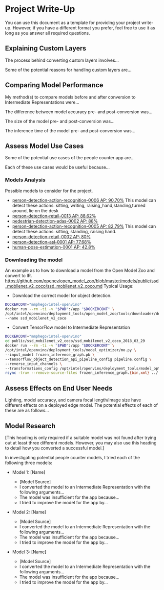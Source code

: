 
# Project Write-Up

You can use this document as a template for providing your project write-up. However, if you have a different format you prefer, feel free to use it as long as you answer all required questions.

## Explaining Custom Layers

The process behind converting custom layers involves...

Some of the potential reasons for handling custom layers are...

## Comparing Model Performance

My method(s) to compare models before and after conversion to Intermediate Representations
were...

The difference between model accuracy pre- and post-conversion was...

The size of the model pre- and post-conversion was...

The inference time of the model pre- and post-conversion was...

## Assess Model Use Cases

Some of the potential use cases of the people counter app are...

Each of these use cases would be useful because...

### Models Analysis
Possible models to consider for the project.
- [person-detection-action-recognition-0006 AP: 90.70%](https://github.com/opencv/open_model_zoo/blob/7d235755e2d17f6186b11243a169966e4f05385a/models/intel/person-detection-action-recognition-0006/description/person-detection-action-recognition-0006.md)
  This model can detect these actions: sitting, writing, raising_hand,standing,turned around, lie on the desk
- [person-detection-retail-0013 AP: 88.62%](https://github.com/opencv/open_model_zoo/blob/7d235755e2d17f6186b11243a169966e4f05385a/models/intel/person-detection-retail-0013/description/person-detection-retail-0013.md)
- [pedestrian-detection-adas-0002 AP: 88%](https://github.com/opencv/open_model_zoo/blob/7d235755e2d17f6186b11243a169966e4f05385a/models/intel/pedestrian-detection-adas-0002/description/pedestrian-detection-adas-0002.md)
- [person-detection-action-recognition-0005 AP: 82.79%](https://github.com/opencv/open_model_zoo/blob/7d235755e2d17f6186b11243a169966e4f05385a/models/intel/person-detection-action-recognition-0005/description/person-detection-action-recognition-0005.md)
  This model can detect these actions: sitting, standing, raising hand.
- [person-detection-retail-0002 AP: 80%](https://github.com/opencv/open_model_zoo/blob/7d235755e2d17f6186b11243a169966e4f05385a/models/intel/person-detection-retail-0002/description/person-detection-retail-0002.md)
- [person-detection-asl-0001 AP: 77.68%](https://github.com/opencv/open_model_zoo/blob/7d235755e2d17f6186b11243a169966e4f05385a/models/intel/person-detection-asl-0001/description/person-detection-asl-0001.md)
- [human-pose-estimation-0001 AP: 42.8%](https://github.com/opencv/open_model_zoo/blob/7d235755e2d17f6186b11243a169966e4f05385a/models/intel/human-pose-estimation-0001/description/human-pose-estimation-0001.md)

### Downloading the model

An example as to how to download a model from the Open Model Zoo and convert to IR.
https://github.com/opencv/open_model_zoo/blob/master/models/public/ssd_mobilenet_v2_coco/ssd_mobilenet_v2_coco.md
Typical Usage:

- Download the correct model for object detection.
```bash
DOCKERCONT="mmphego/intel-openvino"
docker run --rm -ti -v "$PWD":/app "$DOCKERCONT" \
/opt/intel/openvino/deployment_tools/open_model_zoo/tools/downloader/downloader.py \
--name ssd_mobilenet_v2_coco
```

- Convert TensorFlow model to Intermediate Representation
```bash
DOCKERCONT="mmphego/intel-openvino"
cd public/ssd_mobilenet_v2_coco/ssd_mobilenet_v2_coco_2018_03_29
docker run --rm -ti -v "$PWD":/app "$DOCKERCONT" \
/opt/intel/openvino/deployment_tools/model_optimizer/mo.py \
--input_model frozen_inference_graph.pb \
--tensorflow_object_detection_api_pipeline_config pipeline.config \
--reverse_input_channels \
--transformations_config /opt/intel/openvino/deployment_tools/model_optimizer/extensions/front/tf/ssd_v2_support.json
rsync -truv --remove-source-files frozen_inference_graph.{bin,xml} ../../../models/
```

## Assess Effects on End User Needs

Lighting, model accuracy, and camera focal length/image size have different effects on a deployed edge model. The potential effects of each of these are as follows...

## Model Research

[This heading is only required if a suitable model was not found after trying out at least three different models. However, you may also use this heading to detail how you converted a successful model.]

In investigating potential people counter models, I tried each of the following three models:

- Model 1: [Name]
  - [Model Source]
  - I converted the model to an Intermediate Representation with the following arguments...
  - The model was insufficient for the app because...
  - I tried to improve the model for the app by...

- Model 2: [Name]
  - [Model Source]
  - I converted the model to an Intermediate Representation with the following arguments...
  - The model was insufficient for the app because...
  - I tried to improve the model for the app by...

- Model 3: [Name]
  - [Model Source]
  - I converted the model to an Intermediate Representation with the following arguments...
  - The model was insufficient for the app because...
  - I tried to improve the model for the app by...
